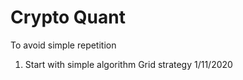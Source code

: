 # Crypto Quant
To avoid simple repetition

1. Start with simple algorithm
Grid strategy
1/11/2020


